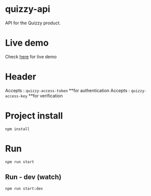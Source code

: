 # quizzy-api
API for the Quizzy product.

# Live demo
Check [here]() for live demo

# Header
Accepts : `quizzy-access-token` **for authentication
Accepts : `quizzy-access-key` **for verification

# Project install
```
npm install
```

# Run
```
npm run start
```

## Run - dev (watch)
```
npm run start:dev
```

